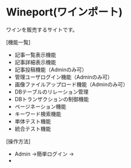 # Wineport(ワインポート)

ワインを販売するサイトです。

[機能一覧]
* 記事一覧表示機能
* 記事詳細表示機能
* 記事投稿機能（Adminのみ可）
* 管理ユーザログイン機能（Adminのみ可）
* 画像ファイルアップロード機能（Adminのみ可）
* DBテーブルのリレーション管理
* DBトランザクションの制御機能
* ページネーション機能
* キーワード検索機能
* 単体テスト機能
* 統合テスト機能

[操作方法]
* Admin
  →簡単ログイン
    →
* 